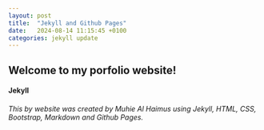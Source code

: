 ```yaml
---
layout: post
title:  "Jekyll and Github Pages"
date:   2024-08-14 11:15:45 +0100
categories: jekyll update
---
```


## Welcome to my porfolio website!

#### Jekyll

###### This by website was created by Muhie Al Haimus using Jekyll, HTML, CSS, Bootstrap, Markdown and Github Pages.

